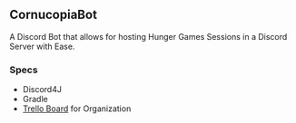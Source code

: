 ## CornucopiaBot

A Discord Bot that allows for hosting Hunger Games Sessions in a Discord Server with Ease.

### Specs

- Discord4J
- Gradle
- [Trello Board](https://trello.com/b/wpUx2DKs/cornucopia-bot) for Organization
